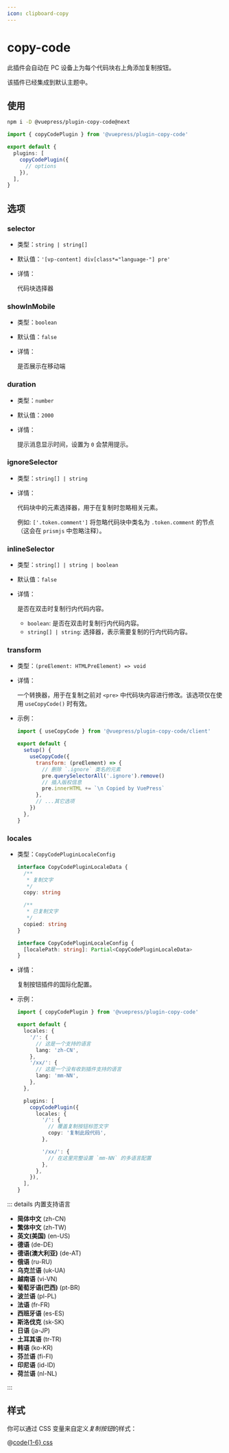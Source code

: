 ```yaml
---
icon: clipboard-copy
---
```


# copy-code

<NpmBadge package="@vuepress/plugin-copy-code" />

此插件会自动在 PC 设备上为每个代码块右上角添加复制按钮。

该插件已经集成到默认主题中。

## 使用

```bash
npm i -D @vuepress/plugin-copy-code@next
```

```ts title=".vuepress/config.ts"
import { copyCodePlugin } from '@vuepress/plugin-copy-code'

export default {
  plugins: [
    copyCodePlugin({
      // options
    }),
  ],
}
```

## 选项

### selector

- 类型：`string | string[]`
- 默认值：`'[vp-content] div[class*="language-"] pre'`
- 详情：

  代码块选择器

### showInMobile

- 类型：`boolean`
- 默认值：`false`
- 详情：

  是否展示在移动端

### duration

- 类型：`number`
- 默认值：`2000`
- 详情：

  提示消息显示时间，设置为 `0` 会禁用提示。

### ignoreSelector

- 类型：`string[] | string`
- 详情：

  代码块中的元素选择器，用于在复制时忽略相关元素。

  例如: `['.token.comment']` 将忽略代码块中类名为 `.token.comment` 的节点 （这会在 `prismjs` 中忽略注释）。

### inlineSelector

- 类型：`string[] | string | boolean`
- 默认值：`false`
- 详情：

  是否在双击时复制行内代码内容。

  - `boolean`: 是否在双击时复制行内代码内容。
  - `string[] | string`: 选择器，表示需要复制的行内代码内容。

### transform <Badge type="tip" text="仅限组合式 API" />

- 类型：`(preElement: HTMLPreElement) => void`
- 详情：

  一个转换器，用于在复制之前对 `<pre>` 中代码块内容进行修改。该选项仅在使用 `useCopyCode()` 时有效。

- 示例：

  ```js
  import { useCopyCode } from '@vuepress/plugin-copy-code/client'

  export default {
    setup() {
      useCopyCode({
        transform: (preElement) => {
          // 删除 `.ignore` 类名的元素
          pre.querySelectorAll('.ignore').remove()
          // 插入版权信息
          pre.innerHTML += `\n Copied by VuePress`
        },
        // ...其它选项
      })
    },
  }
  ```

### locales

- 类型：`CopyCodePluginLocaleConfig`

  ```ts
  interface CopyCodePluginLocaleData {
    /**
     * 复制文字
     */
    copy: string

    /**
     * 已复制文字
     */
    copied: string
  }

  interface CopyCodePluginLocaleConfig {
    [localePath: string]: Partial<CopyCodePluginLocaleData>
  }
  ```

- 详情：

  复制按钮插件的国际化配置。

- 示例：

  ```ts title=".vuepress/config.ts"
  import { copyCodePlugin } from '@vuepress/plugin-copy-code'

  export default {
    locales: {
      '/': {
        // 这是一个支持的语言
        lang: 'zh-CN',
      },
      '/xx/': {
        // 这是一个没有收到插件支持的语言
        lang: 'mm-NN',
      },
    },

    plugins: [
      copyCodePlugin({
        locales: {
          '/': {
            // 覆盖复制按钮标签文字
            copy: '复制此段代码',
          },

          '/xx/': {
            // 在这里完整设置 `mm-NN` 的多语言配置
          },
        },
      }),
    ],
  }
  ```

::: details 内置支持语言

- **简体中文** (zh-CN)
- **繁体中文** (zh-TW)
- **英文(美国)** (en-US)
- **德语** (de-DE)
- **德语(澳大利亚)** (de-AT)
- **俄语** (ru-RU)
- **乌克兰语** (uk-UA)
- **越南语** (vi-VN)
- **葡萄牙语(巴西)** (pt-BR)
- **波兰语** (pl-PL)
- **法语** (fr-FR)
- **西班牙语** (es-ES)
- **斯洛伐克** (sk-SK)
- **日语** (ja-JP)
- **土耳其语** (tr-TR)
- **韩语** (ko-KR)
- **芬兰语** (fi-FI)
- **印尼语** (id-ID)
- **荷兰语** (nl-NL)

:::

## 样式

你可以通过 CSS 变量来自定义*复制按钮*的样式：

@[code{1-6} css](@vuepress/plugin-copy-code/src/client/styles/vars.css)
